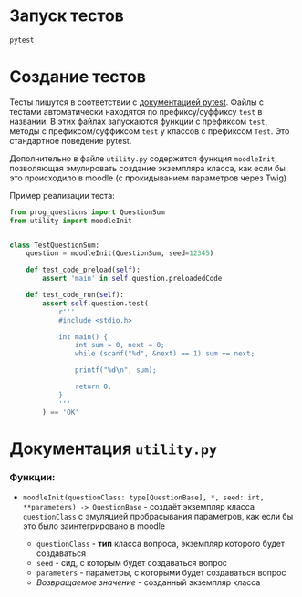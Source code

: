 # Запуск тестов

```sh
pytest
```

# Создание тестов

Тесты пишутся в соответствии с [документацией pytest](https://docs.pytest.org/en/stable). Файлы с тестами автоматически находятся по префиксу/суффиксу `test` в названии. В этих файлах запускаются функции с префиксом `test`, методы с префиксом/суффиксом `test` у классов с префиксом `Test`. Это стандартное поведение pytest.

Дополнительно в файле `utility.py` содержится функция `moodleInit`, позволяющая эмулировать создание экземпляра класса, как если бы это происходило в moodle (с прокидыванием параметров через Twig)

Пример реализации теста:

```py
from prog_questions import QuestionSum
from utility import moodleInit


class TestQuestionSum:
    question = moodleInit(QuestionSum, seed=12345)

    def test_code_preload(self):
        assert 'main' in self.question.preloadedCode

    def test_code_run(self):
        assert self.question.test(
            r'''
            #include <stdio.h>

            int main() {
                int sum = 0, next = 0;
                while (scanf("%d", &next) == 1) sum += next;

                printf("%d\n", sum);

                return 0;
            }
            '''
        ) == 'OK'

```

# Документация `utility.py`

### Функции:

- `moodleInit(questionClass: type[QuestionBase], *, seed: int, **parameters) -> QuestionBase` - создаёт экземпляр класса `questionClass` с эмуляцией пробрасывания параметров, как если бы это было заинтегрировано в moodle

    - `questionClass` - **тип** класса вопроса, экземпляр которого будет создаваться
    - `seed` - сид, с которым будет создаваться вопрос
    - `parameters` - параметры, с которыми будет создаваться вопрос
    - *Возвращаемое значение* - созданный экземпляр класса
